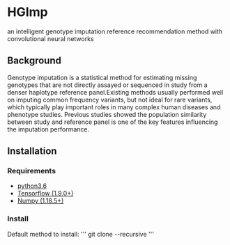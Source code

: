 # HGImp
an intelligent genotype imputation reference recommendation method with convolutional neural networks
## Background
Genotype imputation is a statistical method for estimating missing genotypes that are not directly assayed or sequenced in study from a denser haplotype reference panel.Existing methods usually performed well on imputing common frequency variants, but not ideal for rare variants, which typically play important roles in many complex human diseases and phenotype studies. Previous studies showed the population similarity between study and reference panel is one of the key features influencing the imputation performance. 
## Installation
### Requirements
- [python3.6](https://www.python.org/downloads/)
- [Tensorflow (1.9.0+)](https://www.tensorflow.org/?hl=zh-cn)
- [Numpy (1.18.5+)](https://numpy.org/)
### Install
Default method to install:
'''
git clone --recursive 
'''
